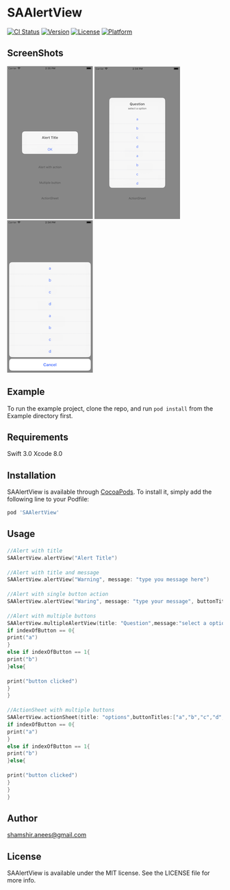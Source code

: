 # SAAlertView

[![CI Status](http://img.shields.io/travis/smzranz@gmail.com/SAAlertView.svg?style=flat)](https://travis-ci.org/smzranz@gmail.com/SAAlertView)
[![Version](https://img.shields.io/cocoapods/v/SAAlertView.svg?style=flat)](http://cocoapods.org/pods/SAAlertView)
[![License](https://img.shields.io/cocoapods/l/SAAlertView.svg?style=flat)](http://cocoapods.org/pods/SAAlertView)
[![Platform](https://img.shields.io/cocoapods/p/SAAlertView.svg?style=flat)](http://cocoapods.org/pods/SAAlertView)

## ScreenShots

![ScreenShot](https://raw.githubusercontent.com/shamshiranees/SAAlertView/master/Example/SAAlertView/alert.png)
![ScreenShot](https://raw.githubusercontent.com/shamshiranees/SAAlertView/master/Example/SAAlertView/multipleButtons.png)
![ScreenShot](https://raw.githubusercontent.com/shamshiranees/SAAlertView/master/Example/SAAlertView/actionSheet.png)

## Example

To run the example project, clone the repo, and run `pod install` from the Example directory first.

## Requirements
Swift 3.0
Xcode 8.0

## Installation

SAAlertView is available through [CocoaPods](http://cocoapods.org). To install
it, simply add the following line to your Podfile:

```ruby
pod 'SAAlertView'
```
## Usage
```swift
//Alert with title
SAAlertView.alertView("Alert Title")

//Alert with title and message
SAAlertView.alertView("Warning", message: "type you message here")

//Alert with single button action
SAAlertView.alertView("Waring", message: "type your message", buttonTitle: "retry", buttonAction: reload)

//Alert with multiple buttons
SAAlertView.multipleAlertView(title: "Question",message:"select a option",buttonTitles:["a","b","c","d","a","b","c","d"]) { (indexOfButton) in
if indexOfButton == 0{
print("a")
}
else if indexOfButton == 1{
print("b")
}else{

print("button clicked")
}
}

//ActionSheet with multiple buttons
SAAlertView.actionSheet(title: "options",buttonTitles:["a","b","c","d","a","b","c","d"]) { (indexOfButton) in
if indexOfButton == 0{
print("a")
}
else if indexOfButton == 1{
print("b")
}else{

print("button clicked")
}
}
}

```
## Author

shamshir.anees@gmail.com

## License

SAAlertView is available under the MIT license. See the LICENSE file for more info.
